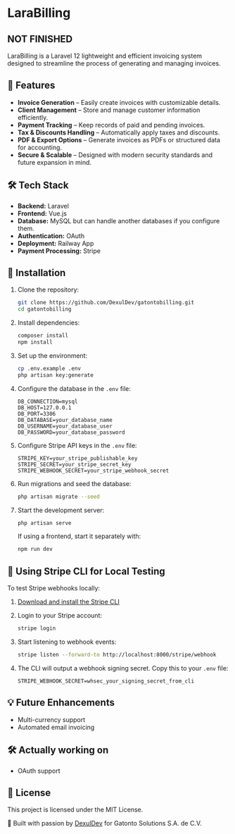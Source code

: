 # LaraBilling
## NOT FINISHED
LaraBilling is a Laravel 12 lightweight and efficient invoicing system designed to streamline the process of generating and managing invoices.

## 🚀 Features
- **Invoice Generation** – Easily create invoices with customizable details.
- **Client Management** – Store and manage customer information efficiently.
- **Payment Tracking** – Keep records of paid and pending invoices.
- **Tax & Discounts Handling** – Automatically apply taxes and discounts.
- **PDF & Export Options** – Generate invoices as PDFs or structured data for accounting.
- **Secure & Scalable** – Designed with modern security standards and future expansion in mind.

## 🛠️ Tech Stack
- **Backend:** Laravel
- **Frontend:** Vue.js
- **Database:** MySQL but can handle another databases if you configure them.
- **Authentication:** OAuth
- **Deployment:** Railway App
- **Payment Processing:** Stripe

## 📌 Installation
1. Clone the repository:
   ```sh
   git clone https://github.com/DexulDev/gatontobilling.git
   cd gatontobilling
   ```
2. Install dependencies:
   ```sh
   composer install
   npm install 
   ```
3. Set up the environment:
   ```sh
   cp .env.example .env
   php artisan key:generate
   ```
4. Configure the database in the `.env` file:
   ```
   DB_CONNECTION=mysql
   DB_HOST=127.0.0.1
   DB_PORT=3306
   DB_DATABASE=your_database_name
   DB_USERNAME=your_database_user
   DB_PASSWORD=your_database_password
   ```

5. Configure Stripe API keys in the `.env` file:
   ```
   STRIPE_KEY=your_stripe_publishable_key
   STRIPE_SECRET=your_stripe_secret_key
   STRIPE_WEBHOOK_SECRET=your_stripe_webhook_secret
   ```

6. Run migrations and seed the database:
   ```sh
   php artisan migrate --seed
   ```

7. Start the development server:
   ```sh
   php artisan serve
   ```
   If using a frontend, start it separately with:
   ```sh
   npm run dev
   ```

## 🔄 Using Stripe CLI for Local Testing

To test Stripe webhooks locally:

1. [Download and install the Stripe CLI](https://stripe.com/docs/stripe-cli)

2. Login to your Stripe account:
   ```sh
   stripe login
   ```

3. Start listening to webhook events:
   ```sh
   stripe listen --forward-to http://localhost:8000/stripe/webhook
   ```

4. The CLI will output a webhook signing secret. Copy this to your `.env` file:
   ```
   STRIPE_WEBHOOK_SECRET=whsec_your_signing_secret_from_cli
   ```

## 💡 Future Enhancements
- Multi-currency support
- Automated email invoicing

## 🛠️ Actually working on
- OAuth support

## 📜 License
This project is licensed under the MIT License.

🚀 Built with passion by [DexulDev](https://github.com/DexulDev) for Gatonto Solutions S.A. de C.V.
